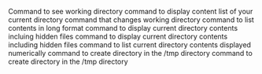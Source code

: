Command to see working directory
command to display content list of your current directory
command that changes working directory
command to list contents in long format
command to display current directory contents incluing hidden files
command to display current directory contents including hidden files
command to list current directory contents displayed numerically
command to create directory in the /tmp directory
command to create directory in the /tmp directory
